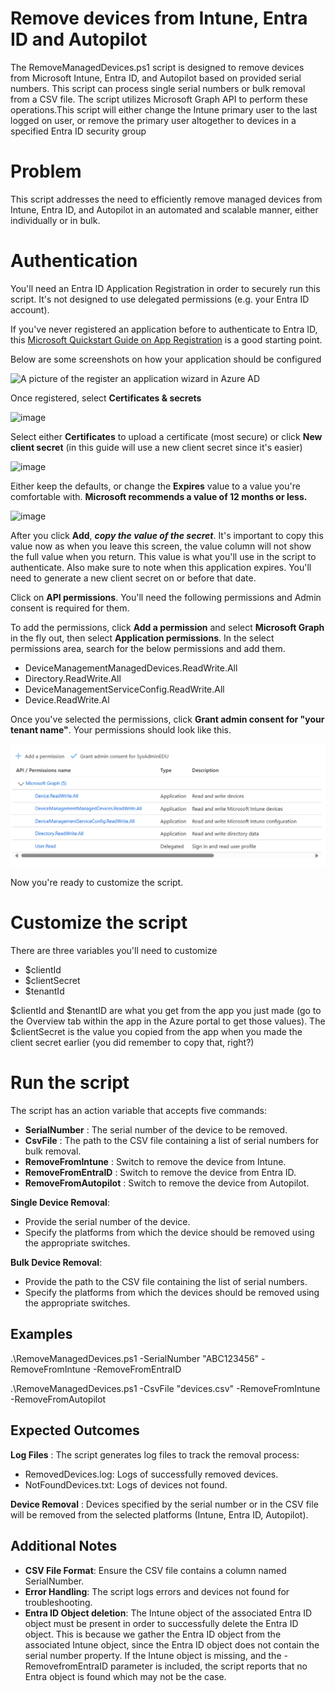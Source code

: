 # Remove devices from Intune, Entra ID and Autopilot

The RemoveManagedDevices.ps1 script is designed to remove devices from Microsoft Intune, Entra ID, and Autopilot based on provided serial numbers. This script can process single serial numbers or bulk removal from a CSV file. The script utilizes Microsoft Graph API to perform these operations.This script will either change the Intune primary user to the last logged on user, or remove the primary user altogether to devices in a specified Entra ID security group

# Problem

This script addresses the need to efficiently remove managed devices from Intune, Entra ID, and Autopilot in an automated and scalable manner, either individually or in bulk.

# Authentication

You'll need an Entra ID Application Registration in order to securely run this script. It's not designed to use delegated permissions (e.g. your Entra ID account).

If you've never registered an application before to authenticate to Entra ID, this [Microsoft Quickstart Guide on App Registration](https://learn.microsoft.com/en-us/azure/active-directory/develop/quickstart-register-app) is a good starting point.

Below are some screenshots on how your application should be configured

![A picture of the register an application wizard in Azure AD](https://user-images.githubusercontent.com/53497092/235554545-a66fd398-63b2-4352-98db-56ec8afc4e24.png)

Once registered, select **Certificates & secrets**

![image](https://user-images.githubusercontent.com/53497092/235555804-9884172b-090b-4843-a0a6-3a112dba6d74.png)

Select either **Certificates** to upload a certificate (most secure) or click **New client secret** (in this guide will use a new client secret since it's easier)

![image](https://user-images.githubusercontent.com/53497092/235555971-21e867f7-79b6-433e-8926-1fdf71fedbfc.png)

Either keep the defaults, or change the **Expires** value to a value you're comfortable with. **Microsoft recommends a value of 12 months or less.**

![image](https://user-images.githubusercontent.com/53497092/235556069-b6c34f65-5346-49cd-9fd3-426d691c1ca7.png)

After you click **Add**, ***copy the value of the secret***. It's important to copy this value now as when you leave this screen, the value column will not show the full value when you return. This value is what you'll use in the script to authenticate. Also make sure to note when this application expires. You'll need to generate a new client secret on or before that date.

Click on **API permissions**. You'll need the following permissions and Admin consent is required for them.

To add the permissions, click **Add a permission** and select **Microsoft Graph** in the fly out, then select **Application permissions**. In the select permissions area, search for the below permissions and add them.

* DeviceManagementManagedDevices.ReadWrite.All
* Directory.ReadWrite.All
* DeviceManagementServiceConfig.ReadWrite.All
* Device.ReadWrite.Al

Once you've selected the permissions, click **Grant admin consent for "your tenant name"**. Your permissions should look like this.

![image](https://github.com/rbalsleyMSFT/IntuneScripts/blob/main/RemoveDevices/image/Readme/Permissions.png)

Now you're ready to customize the script.

# Customize the script

There are three variables you'll need to customize

- $clientId
- $clientSecret
- $tenantId

$clientId and $tenantID are what you get from the app you just made (go to the Overview tab within the app in the Azure portal to get those values). The $clientSecret is the value you copied from the app when you made the client secret earlier (you did remember to copy that, right?)

# Run the script

The script has an action variable that accepts five commands:

- **SerialNumber** : The serial number of the device to be removed.
- **CsvFile** : The path to the CSV file containing a list of serial numbers for bulk removal.
- **RemoveFromIntune** : Switch to remove the device from Intune.
- **RemoveFromEntraID** : Switch to remove the device from Entra ID.
- **RemoveFromAutopilot** : Switch to remove the device from Autopilot.

**Single Device Removal**:

* Provide the serial number of the device.
* Specify the platforms from which the device should be removed using the appropriate switches.

**Bulk Device Removal**:

* Provide the path to the CSV file containing the list of serial numbers.
* Specify the platforms from which the devices should be removed using the appropriate switches.

## Examples

.\RemoveManagedDevices.ps1 -SerialNumber "ABC123456" -RemoveFromIntune -RemoveFromEntraID

.\RemoveManagedDevices.ps1 -CsvFile "devices.csv" -RemoveFromIntune -RemoveFromAutopilot

## **Expected Outcomes**

**Log Files** : The script generates log files to track the removal process:

* RemovedDevices.log: Logs of successfully removed devices.
* NotFoundDevices.txt: Logs of devices not found.

**Device Removal** : Devices specified by the serial number or in the CSV file will be removed from the selected platforms (Intune, Entra ID, Autopilot).

## **Additional Notes**

* **CSV File Format**: Ensure the CSV file contains a column named SerialNumber.
* **Error Handling**: The script logs errors and devices not found for troubleshooting.
* **Entra ID Object deletion**: The Intune object of the associated Entra ID   object must be present in order to successfully delete the Entra ID object. This is because we gather the Entra ID object from the associated Intune object, since the Entra ID object does not contain the serial number property. If the Intune object is missing, and the -RemovefromEntraID parameter is included, the script reports that no Entra object is found which may not be the case.
